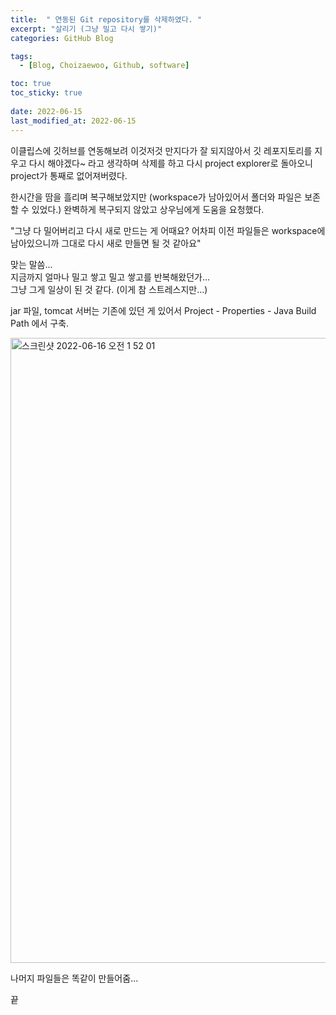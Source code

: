 ```yaml
---
title:  " 연동된 Git repository를 삭제하였다. "
excerpt: "살리기 (그냥 밀고 다시 쌓기)"
categories: GitHub Blog

tags:
  - [Blog, Choizaewoo, Github, software]

toc: true
toc_sticky: true
 
date: 2022-06-15
last_modified_at: 2022-06-15
---
```



이클립스에 깃허브를 연동해보려 이것저것 만지다가 잘 되지않아서 깃 레포지토리를 지우고 다시 해야겠다~ 라고 
생각하며 삭제를 하고 다시 project explorer로 돌아오니 project가 통째로 없어져버렸다. <br>

한시간을 땀을 흘리며 복구해보았지만 (workspace가 남아있어서 폴더와 파일은 보존할 수 있었다.) 완벽하게 복구되지 않았고 상우님에게 도움을 요청했다. <br>

"그냥 다 밀어버리고 다시 새로 만드는 게 어때요? 어차피 이전 파일들은 workspace에 남아있으니까 그대로 다시 새로 만들면 될 것 같아요" <br>

맞는 말씀... <br>
지금까지 얼마나 밀고 쌓고 밀고 쌓고를 반복해왔던가... <br>
그냥 그게 일상이 된 것 같다. (이게 참 스트레스지만...) <br>

jar 파일, tomcat 서버는 기존에 있던 게 있어서 Project - Properties - Java Build Path 에서 구축.
<br>

<img width="1000" alt="스크린샷 2022-06-16 오전 1 52 01" src="https://user-images.githubusercontent.com/47959545/173963217-f3b0c495-7388-4f71-93a5-0bb186d0a2e1.png">


나머지 파일들은 똑같이 만들어줌... <br>

끝
<br>


